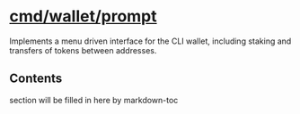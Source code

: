 # [cmd/wallet/prompt](./cmd/wallet/prompt)

Implements a menu driven interface for the CLI wallet, including staking and
transfers of tokens between addresses.

<!-- ToC start -->

## Contents

section will be filled in here by markdown-toc

<!-- ToC end -->

<!-- 
# to regenerate this file:
markdown-toc README.md --replace --skip-headers 2 --inline --header "##  Contents"
-->
